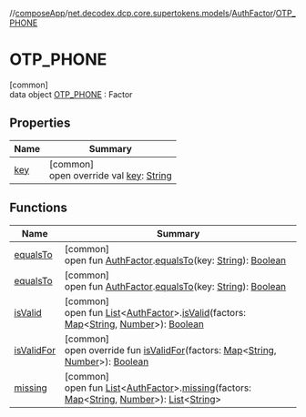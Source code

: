//[composeApp](../../../../index.md)/[net.decodex.dcp.core.supertokens.models](../../index.md)/[AuthFactor](../index.md)/[OTP_PHONE](index.md)

# OTP_PHONE

[common]\
data object [OTP_PHONE](index.md) : Factor

## Properties

| Name | Summary |
|---|---|
| [key](key.md) | [common]<br>open override val [key](key.md): [String](https://kotlinlang.org/api/latest/jvm/stdlib/kotlin/-string/index.html) |

## Functions

| Name | Summary |
|---|---|
| [equalsTo](../equals-to.md) | [common]<br>open fun [AuthFactor](../index.md).[equalsTo](../equals-to.md)(key: [String](https://kotlinlang.org/api/latest/jvm/stdlib/kotlin/-string/index.html)): [Boolean](https://kotlinlang.org/api/latest/jvm/stdlib/kotlin/-boolean/index.html) |
| [equalsTo](../equals-to.md) | [common]<br>open fun [AuthFactor](../index.md).[equalsTo](../equals-to.md)(key: [String](https://kotlinlang.org/api/latest/jvm/stdlib/kotlin/-string/index.html)): [Boolean](https://kotlinlang.org/api/latest/jvm/stdlib/kotlin/-boolean/index.html) |
| [isValid](../is-valid.md) | [common]<br>open fun [List](https://kotlinlang.org/api/latest/jvm/stdlib/kotlin.collections/-list/index.html)&lt;[AuthFactor](../index.md)&gt;.[isValid](../is-valid.md)(factors: [Map](https://kotlinlang.org/api/latest/jvm/stdlib/kotlin.collections/-map/index.html)&lt;[String](https://kotlinlang.org/api/latest/jvm/stdlib/kotlin/-string/index.html), [Number](https://kotlinlang.org/api/latest/jvm/stdlib/kotlin/-number/index.html)&gt;): [Boolean](https://kotlinlang.org/api/latest/jvm/stdlib/kotlin/-boolean/index.html) |
| [isValidFor](is-valid-for.md) | [common]<br>open override fun [isValidFor](is-valid-for.md)(factors: [Map](https://kotlinlang.org/api/latest/jvm/stdlib/kotlin.collections/-map/index.html)&lt;[String](https://kotlinlang.org/api/latest/jvm/stdlib/kotlin/-string/index.html), [Number](https://kotlinlang.org/api/latest/jvm/stdlib/kotlin/-number/index.html)&gt;): [Boolean](https://kotlinlang.org/api/latest/jvm/stdlib/kotlin/-boolean/index.html) |
| [missing](../missing.md) | [common]<br>open fun [List](https://kotlinlang.org/api/latest/jvm/stdlib/kotlin.collections/-list/index.html)&lt;[AuthFactor](../index.md)&gt;.[missing](../missing.md)(factors: [Map](https://kotlinlang.org/api/latest/jvm/stdlib/kotlin.collections/-map/index.html)&lt;[String](https://kotlinlang.org/api/latest/jvm/stdlib/kotlin/-string/index.html), [Number](https://kotlinlang.org/api/latest/jvm/stdlib/kotlin/-number/index.html)&gt;): [List](https://kotlinlang.org/api/latest/jvm/stdlib/kotlin.collections/-list/index.html)&lt;[String](https://kotlinlang.org/api/latest/jvm/stdlib/kotlin/-string/index.html)&gt; |
